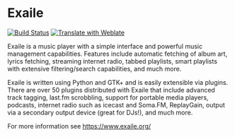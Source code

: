 Exaile
======

[![Build Status](https://travis-ci.org/exaile/exaile.svg?branch=master)](https://travis-ci.org/exaile/exaile)
[![Translate with Weblate](https://hosted.weblate.org/widgets/exaile/-/svg-badge.svg)](https://hosted.weblate.org/engage/exaile/)

Exaile is a music player with a simple interface and powerful
music management capabilities. Features include automatic fetching of album art,
lyrics fetching, streaming internet radio, tabbed playlists, smart playlists
with extensive filtering/search capabilities, and much more.

Exaile is written using Python and GTK+ and is easily extensible via plugins.
There are over 50 plugins distributed with Exaile that include advanced track
tagging, last.fm scrobbling, support for portable media players, podcasts,
internet radio such as icecast and Soma.FM, ReplayGain, output via a secondary
output device (great for DJs!), and much more.

For more information see https://www.exaile.org/
